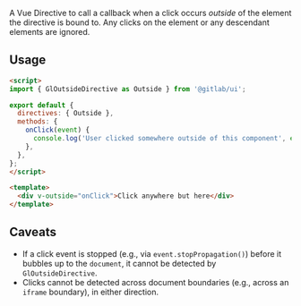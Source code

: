 A Vue Directive to call a callback when a click occurs *outside* of the element
the directive is bound to. Any clicks on the element or any descendant elements are ignored.

## Usage

```html
<script>
import { GlOutsideDirective as Outside } from '@gitlab/ui';

export default {
  directives: { Outside },
  methods: {
    onClick(event) {
      console.log('User clicked somewhere outside of this component', event);
    },
  },
};
</script>

<template>
  <div v-outside="onClick">Click anywhere but here</div>
</template>
```

## Caveats

- If a click event is stopped (e.g., via `event.stopPropagation()`) before it
  bubbles up to the `document`, it cannot be detected by `GlOutsideDirective`.
- Clicks cannot be detected across document boundaries (e.g., across an
  `iframe` boundary), in either direction.
